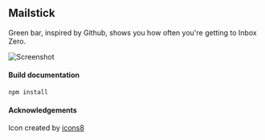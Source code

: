 ## Mailstick

Green bar, inspired by Github, shows you how often you're getting to Inbox Zero.

![Screenshot](http://i.imgur.com/PUB6i48.png)


#### Build documentation

```
npm install
```

#### Acknowledgements

Icon created by <a href='https://icons8.com/'>icons8</a>
